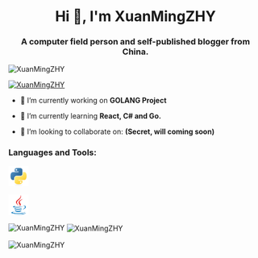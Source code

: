 <h1 align="center">Hi 👋, I'm XuanMingZHY</h1>
<h3 align="center">A computer field person and self-published blogger from China.</h3>

<p align="left"> <img src="https://komarev.com/ghpvc/?username=XuanMingZHY&label=Profile%20views&color=0e75b6&style=flat" alt="XuanMingZHY" /> </p>

<p align="left"> <a href="https://github.com/ryo-ma/github-profile-trophy"><img src="https://github-profile-trophy.vercel.app/?username=XuanMingZHY" alt="XuanMingZHY" /></a> </p>

- 🔭 I’m currently working on **GOLANG Project**

- 🌱 I’m currently learning **React, C# and Go.**

- 👯 I’m looking to collaborate on: **(Secret, will coming soon)**


<p align="left">
</p>

<h3 align="left">Languages and Tools:</h3>
<p align="left"><a href="https://www.python.org" target="_blank" rel="noreferrer"> <img src="https://raw.githubusercontent.com/devicons/devicon/master/icons/python/python-original.svg" alt="python" width="40" height="40"/> </a><p align="left"><a href="https://www.java.org" target="_blank" rel="noreferrer"> <img src="https://raw.githubusercontent.com/devicons/devicon/master/icons/java/java-original.svg" alt="java" width="40" height="40"/> </a>
  
<p><img align="left" src="https://github-readme-stats.vercel.app/api/top-langs?username=XuanMingZHY&show_icons=true&locale=en&layout=compact" alt="XuanMingZHY" /></p>

<p>&nbsp;<img align="center" src="https://github-readme-stats.vercel.app/api?username=XuanMingZHY&show_icons=true&locale=en" alt="XuanMingZHY" /></p>

<p><img align="center" src="https://github-readme-streak-stats.herokuapp.com/?user=XuanMingZHY&" alt="XuanMingZHY" /></p>
